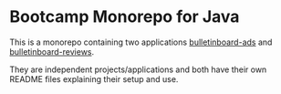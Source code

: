 # Bootcamp Monorepo for Java

This is a monorepo containing two applications [bulletinboard-ads](https://github.tools.sap/cloud-curriculum/bootcamp-monorepo-java/tree/main/bulletinboard-ads-java/README.md) and [bulletinboard-reviews](https://github.tools.sap/cloud-curriculum/bootcamp-monorepo-java/tree/main/bulletinboard-reviews-java/README.md).

They are independent projects/applications and both have their own README files explaining their setup and use.
